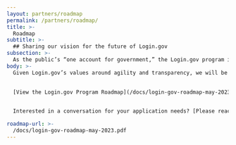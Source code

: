 ```yaml
---
layout: partners/roadmap
permalink: /partners/roadmap/
title: >- 
  Roadmap
subtitle: >-
  ## Sharing our vision for the future of Login.gov
subsection: >-
  As the public’s “one account for government,” the Login.gov program is committed to being transparent with the agency partners and members of the public that it serves. The Login.gov program roadmap articulates the values of the Login.gov program, outlines strategic priorities, and documents how the program is approaching nuanced identity topics.
body: >-
  Given Login.gov’s values around agility and transparency, we will be using ongoing user research as well as feedback from agency partners to adapt these plans over time. We intend to update and reshare this artifact quarterly.
  

  [View the Login.gov Program Roadmap](/docs/login-gov-roadmap-may-2023.pdf){:class="caret"}
  

  Interested in a conversation for your application needs? [Please reach out](/partners/business-inquiries/){:class="caret"}

roadmap-url: >-
  /docs/login-gov-roadmap-may-2023.pdf
---
```

